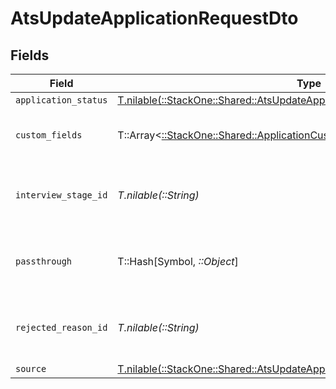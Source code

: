 # AtsUpdateApplicationRequestDto


## Fields

| Field                                                                                                                                                    | Type                                                                                                                                                     | Required                                                                                                                                                 | Description                                                                                                                                              | Example                                                                                                                                                  |
| -------------------------------------------------------------------------------------------------------------------------------------------------------- | -------------------------------------------------------------------------------------------------------------------------------------------------------- | -------------------------------------------------------------------------------------------------------------------------------------------------------- | -------------------------------------------------------------------------------------------------------------------------------------------------------- | -------------------------------------------------------------------------------------------------------------------------------------------------------- |
| `application_status`                                                                                                                                     | [T.nilable(::StackOne::Shared::AtsUpdateApplicationRequestDtoApplicationStatus)](../../models/shared/atsupdateapplicationrequestdtoapplicationstatus.md) | :heavy_minus_sign:                                                                                                                                       | N/A                                                                                                                                                      |                                                                                                                                                          |
| `custom_fields`                                                                                                                                          | T::Array<[::StackOne::Shared::ApplicationCustomFields](../../models/shared/applicationcustomfields.md)>                                                  | :heavy_minus_sign:                                                                                                                                       | The application custom fields                                                                                                                            |                                                                                                                                                          |
| `interview_stage_id`                                                                                                                                     | *T.nilable(::String)*                                                                                                                                    | :heavy_minus_sign:                                                                                                                                       | Unique identifier of the interview stage                                                                                                                 | 18bcbb1b-3cbc-4198-a999-460861d19480                                                                                                                     |
| `passthrough`                                                                                                                                            | T::Hash[Symbol, *::Object*]                                                                                                                              | :heavy_minus_sign:                                                                                                                                       | Value to pass through to the provider                                                                                                                    | {<br/>"other_known_names": "John Doe"<br/>}                                                                                                              |
| `rejected_reason_id`                                                                                                                                     | *T.nilable(::String)*                                                                                                                                    | :heavy_minus_sign:                                                                                                                                       | Unique identifier of the rejection reason                                                                                                                | f223d7f6-908b-48f0-9237-b201c307f609                                                                                                                     |
| `source`                                                                                                                                                 | [T.nilable(::StackOne::Shared::AtsUpdateApplicationRequestDtoSource)](../../models/shared/atsupdateapplicationrequestdtosource.md)                       | :heavy_minus_sign:                                                                                                                                       | N/A                                                                                                                                                      |                                                                                                                                                          |